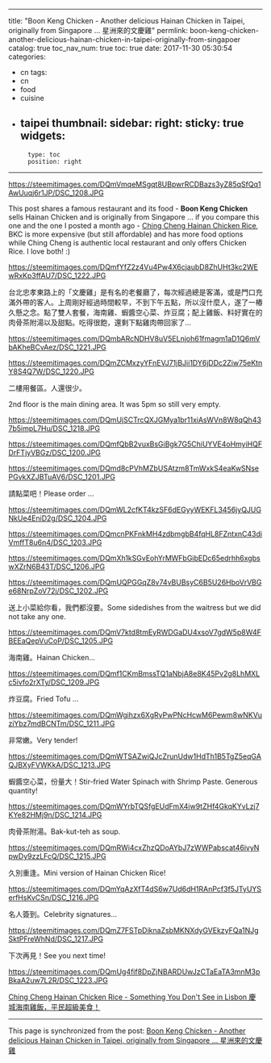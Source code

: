 
---
title: "Boon Keng Chicken - Another delicious Hainan Chicken in Taipei, originally from Singapore ... 星洲來的文慶雞"
permlink: boon-keng-chicken-another-delicious-hainan-chicken-in-taipei-originally-from-singapoer
catalog: true
toc_nav_num: true
toc: true
date: 2017-11-30 05:30:54
categories:
- cn
tags:
- cn
- food
- cuisine
- taipei
thumbnail: 
sidebar:
    right:
        sticky: true
widgets:
    -
        type: toc
        position: right
---


https://steemitimages.com/DQmVmqeMSgqt8UBpwrRCDBazs3yZ85qSfQq1AwUuqj6r1JP/DSC_1208.JPG

This post shares a famous restaurant and its food - **Boon Keng Chicken** sells Hainan Chicken and is originally from Singapore ... if you compare this one and the one I posted a month ago - [Ching Cheng Hainan Chicken Rice](https://steemit.com/food/@deanliu/ching-cheng-hainan-chicken-rice-something-you-don-t-see-in-lisbon), BKC is more expensive (but still affordable) and has more food options while Ching Cheng is authentic local restaurant and only offers Chicken Rice. I love both! :)

https://steemitimages.com/DQmfYfZ2z4Vu4Pw4X6cjaubD8ZhUHt3kc2WEwRxKp3ffAU7/DSC_1222.JPG

台北忠孝東路上的「文慶雞」是有名的老餐廳了，每次經過總是客滿，或是門口充滿外帶的客人。上周剛好經過時間較早，不到下午五點，所以沒什麼人，遂了一樁久懸之念。點了雙人套餐，海南雞、蝦醬空心菜、炸豆腐；配上雞飯、料好實在的肉骨茶附湯以及甜點。吃得很飽，還剩下點雞肉帶回家了... 

https://steemitimages.com/DQmbARcNDHV8uV5ELnjoh61fmagm1aD1Q6mVbAKheBCvAez/DSC_1221.JPG

https://steemitimages.com/DQmZCMxzyYFnEVJ71jBJii1DY6jDDc2Ziw75eKtnY8S4Q7W/DSC_1220.JPG

二樓用餐區。人還很少。

2nd floor is the main dining area. It was 5pm so still very empty.

https://steemitimages.com/DQmUjSCTrcQXJGMya1br11xiAsWVn8W8qQh437b5impL7Hu/DSC_1218.JPG

https://steemitimages.com/DQmfQbB2vuxBsGiBgk7G5ChiUYVE4oHmyiHQFDrFTjyVBGz/DSC_1200.JPG



https://steemitimages.com/DQmd8cPVhMZbUSAtzm8TmWxkS4eaKwSNsePGvkXZJBTuAV6/DSC_1201.JPG

請點菜吧！Please order ...

https://steemitimages.com/DQmWL2cfKT4kzSF6dEGyyWEKFL3456jyQJUGNkUe4EniD2g/DSC_1204.JPG

https://steemitimages.com/DQmcnPKFnkMH4zdbmgbB4fqHL8FZntxnC43diVmffT8u6n4/DSC_1203.JPG

https://steemitimages.com/DQmXh1kSGvEohYrMWFbGibEDc65edrhh6xgbswXZrN6B43T/DSC_1206.JPG

https://steemitimages.com/DQmUQPGGqZ8v74vBUBsyC6B5U26HboVrVBGe68NrpZoV72j/DSC_1202.JPG

送上小菜給你看，我們都沒要。Some sidedishes from the waitress but we did not take any one. 

https://steemitimages.com/DQmV7ktd8tmEyRWDGaDU4xsoV7gdW5p8W4FBEEaQepVuCoP/DSC_1205.JPG

海南雞。Hainan Chicken...

https://steemitimages.com/DQmf1CKmBmssTQ1aNbjA8e8K45Pv2g8LhMXLc5ivfo2rXTy/DSC_1209.JPG

炸豆腐。Fried Tofu ...

https://steemitimages.com/DQmWgihzx6XgRyPwPNcHcwM6Pewm8wNKVuziYbz7mdBCNTm/DSC_1211.JPG

非常嫩。Very tender!

https://steemitimages.com/DQmWTSAZwiQJcZrunUdw1HdTh1B5TgZ5eqGAQJBXyFVWKkA/DSC_1213.JPG

蝦醬空心菜，份量大！Stir-fried Water Spinach with Shrimp Paste. Generous quantity!

https://steemitimages.com/DQmWYrbTQSfgEUdFmX4iw9tZHf4GkqKYvLzj7KYe82HMj9n/DSC_1214.JPG

肉骨茶附湯。Bak-kut-teh as soup.

https://steemitimages.com/DQmRWi4cxZhzQDoAYbJ7zWWPabscat46ivyNpwDy9zzLFcQ/DSC_1215.JPG

久別重逢。Mini version of Hainan Chicken Rice!

https://steemitimages.com/DQmYqAzXfT4dS6w7Ud6dH1RAnPcf3f5JTyUYSerfHsKvCSn/DSC_1216.JPG

名人簽到。Celebrity signatures...

https://steemitimages.com/DQmZ7FSTpDiknaZsbMKNXdyGVEkzyFQa1NJgSktPFreWhNd/DSC_1217.JPG

下次再見！See you next time!

https://steemitimages.com/DQmUg4fif8DpZjNBARDUwJzCTaEaTA3mnM3pBkaA2uw7L2R/DSC_1223.JPG

[Ching Cheng Hainan Chicken Rice - Something You Don't See in Lisbon 慶城海南雞飯，平民超級美食！](https://steemit.com/food/@deanliu/ching-cheng-hainan-chicken-rice-something-you-don-t-see-in-lisbon)

- - -

This page is synchronized from the post: [Boon Keng Chicken - Another delicious Hainan Chicken in Taipei, originally from Singapore ... 星洲來的文慶雞](https://steemit.com/@deanliu/boon-keng-chicken-another-delicious-hainan-chicken-in-taipei-originally-from-singapoer)
